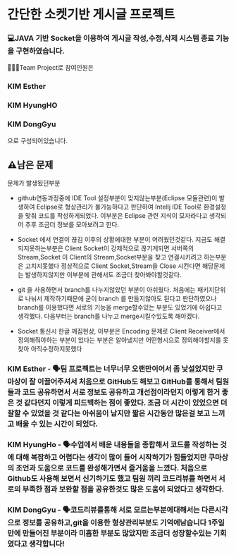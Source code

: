 # 간단한 소켓기반 게시글 프로젝트
### 💻JAVA 기반 Socket을 이용하여 게시글 작성,수정,삭제 시스템 종료 기능을 구현하였습니다.

👨‍👨‍👦Team Project로 참여인원은
### KIM Esther
### KIM HyungHO
### KIM DongGyu
으로 구성되어있습니다.

## ⚠️남은 문제

문제가 발생됬던부분

+ github연동과정중에 IDE Tool 설정부분이 맞지않는부분(Eclipse 모듈관련)이 발생하여 Eclipse로 형상관리가 불가능하다고 판단하여 Intellj IDE Tool로 환경설정을 맞춰 코드를 작성하게되었다. 이부분은 Eclipse 관련 지식이 모자라다고 생각되어 추후 조금더 정보를 모아보려고 한다.

+ Socket 에서 연결이 끊김 이후의 상황에대한 부분이 어려웠던것같다. 지금도 해결되지못하는부분은 Client Socket이 강제적으로 끊기게되면 서버쪽의 Stream,Socket 이 Client의    Stream,Socket부분을  찾고 연결시키려고 하는부분은 고치지못했다 정상적으로 Client Socket,Stream을 Close 시킨다면 해당문제는 발생하지않지만 이부분에 관해서도 조금더 찾아봐야할것같다.

+ git 을 사용하면서 branch를 나누지않았던 부분이 아쉬웠다. 처음에는 패키지단위로 나눠서 제작하기때문에 굳이 branch 를 만들지않아도 된다고 판단하였으나 branch를 이용했다면 서로의 기능을 merge할수있는 부분도 있었기에 아쉽다고 생각했다. 다음부터는 branch를 나누고 merge시킬수있도록 해야겠다.

+ Socket 통신시 한글 깨짐현상, 이부분은 Encoding 문제로 Client Receiver에서 정의해줘야하는 부분이 있다는 부분은 알아냈지만 어떤형시으로 정의해야할지를 못찾아 아직수정하지못했다


### KIM Esther - 🗣팀 프로젝트는 너무너무 오랜만이어서 좀 낯설었지만 쿠마상이 잘 이끌어주셔서 처음으로 GitHub도 해보고 GitHub를 통해서 팀원들과 코드 공유하면서 서로 정보도 공유하고 개선점이라던지 이렇게 한거 좋은 것 같다던지 이렇게 피드백하는 점이 좋았다. 조금 더 시간이 있었으면 더 잘할 수 있었을 것 같다는 아쉬움이 남지만  짧은 시간동안 많은걸 보고 느끼고 배울 수 있는 시간이 되었다.
### KIM HyungHo - 🗣수업에서 배운 내용들을 종합해서 코드를 작성하는 것에 대해 복잡하고 어렵다는 생각이 많이 들어 시작하기가 힘들었지만 쿠마상의 조언과 도움으로 코드를 완성해가면서 즐거움을 느꼈다. 처음으로 Github도 사용해 보면서 신기하기도 했고 팀원 끼리 코드리뷰를 하면서 서로의 부족한 점과 보완할 점을 공유한것도 많은 도움이 되었다고 생각한다.
### KIM DongGyu - 🗣코드리뷰를통해 서로 모르는부분에대해서는 다른시각으로 정보를 공유하고,git을 이용한 형상관리부분도 기억에남습니다 1주일만에 만들어진 부분이라 미흡한 부분도 많았지만 조금더 성장할수있는 기회였다고 생각합니다! 



